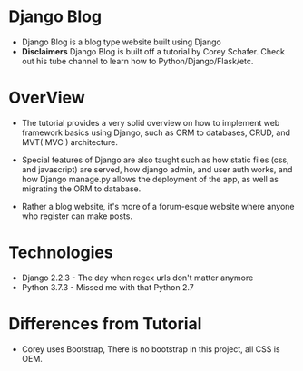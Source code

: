 # Django Blog
  * Django Blog is a blog type website built using Django
  * **Disclaimers** Django Blog is built off a tutorial by Corey Schafer. Check out his tube channel to learn how to Python/Django/Flask/etc.

# OverView
  * The tutorial provides a very solid overview on how to implement web framework basics using Django, such as ORM to databases, CRUD, and MVT( MVC ) architecture.

  * Special features of Django are also taught such as how static files (css, and javascript) are served, how django admin, and user auth works, and how Django manage.py allows the deployment of the app, as well as migrating the ORM to database.

  * Rather a blog website, it's more of a forum-esque website where anyone who register can make posts.


# Technologies
  * Django 2.2.3 - The day when regex urls don't matter anymore
  * Python 3.7.3 - Missed me with that Python 2.7

# Differences from Tutorial
  * Corey uses Bootstrap, There is no bootstrap in this project, all CSS is OEM.